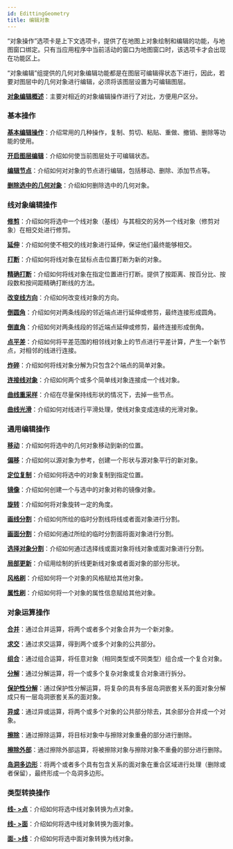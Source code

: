 ```yaml
---
id: EdittingGeometry
title: 编辑对象  
---  
```

“对象操作”选项卡是上下文选项卡，提供了在地图上对象绘制和编辑的功能，与地图窗口绑定。只有当应用程序中当前活动的窗口为地图窗口时，该选项卡才会出现在功能区上。

“对象编辑”组提供的几何对象编辑功能都是在图层可编辑得状态下进行，因此，若要对图层中的几何对象进行编辑，必须将该图层设置为可编辑图层。

[**对象编辑概述**](AboutEdittingGeometry)：主要对相近的对象编辑操作进行了对比，方便用户区分。

  

### 基本操作

[**基本编辑操作**](Clipboard)：介绍常用的几种操作，复制、剪切、粘贴、重做、撤销、删除等功能的使用。

[**开启图层编辑**](../CreateObjects/DTv2_Editable)：介绍如何使当前图层处于可编辑状态。

[**编辑节点**](VertexEdit)：介绍如何对对象的节点进行编辑，包括移动、删除、添加节点等。

[**删除选中的几何对象**](Del)：介绍如何删除选中的几何对象。

  

### 线对象编辑操作

[**修剪**](trim)：介绍如何将选中一个线对象（基线）与其相交的另外一个线对象（修剪对象）在相交处进行修剪。

[**延伸**](extend)：介绍如何使不相交的线对象进行延伸，保证他们最终能够相交。

[**打断**](split)：介绍如何将线对象在鼠标点击位置打断为新的对象。

[**精确打断**](SplitAccurately)：介绍如何将线对象在指定位置进行打断。提供了按距离、按百分比、按段数和按间距精确打断线的方法。

[**改变线方向**](ChangeDirction)：介绍如何改变线对象的方向。

[**倒圆角**](ReverseRoundAngle)：介绍如何对两条线段的邻近端点进行延伸或修剪，最终连接形成圆角。

[**倒直角**](ReverseRightAngle)：介绍如何对两条线段的邻近端点延伸或修剪，最终连接形成倒角。

[**点平差**](NodeAdjust)：介绍如何将平差范围的相邻线对象上的节点进行平差计算，产生一个新节点，对相邻的线进行连接。

[**炸碎**](Explode)：介绍如何将线对象分解为只包含2个端点的简单对象。

[**连接线对象**](JoinLine)：介绍如何两个或多个简单线对象连接成一个线对象。

[**曲线重采样**](ReSampleGeometry)：介绍在尽量保持线形状的情况下，去掉一些节点。

[**曲线光滑**](SmoothGeometry)：介绍如何对线进行平滑处理，使线对象变成连续的光滑对象。

  

### 通用编辑操作

[**移动**](move)：介绍如何将选中的几何对象移动到新的位置。

[**偏移**](offset)：介绍如何以源对象为参考，创建一个形状与源对象平行的新对象。

[**定位复制**](DesCopy)：介绍如何将选中的对象复制到指定位置。

[**镜像**](Mirror)：介绍如何创建一个与选中的对象对称的镜像对象。

[**旋转**](rotate)：介绍如何将对象旋转一定的角度。

[**画线分割**](CutPolygon)：介绍如何所绘的临时分割线将线或者面对象进行分割。

[**画面分割**](CutByPolygon)：介绍如何通过所绘的临时分割面将面对象进行分割。

[**选择对象分割**](CutByChoosePolygon)：介绍如何通过选择线或面对象将线对象或面对象进行分割。

[**局部更新**](UpdatePartly)：介绍用绘制的折线更新线对象或者面对象的部分形状。

[**风格刷**](StyleBrush)：介绍如何将一个对象的风格赋给其他对象。

[**属性刷**](PropertyBrush)：介绍如何将一个对象的属性信息赋给其他对象。

  

### 对象运算操作

[**合并**](Merge)：通过合并运算，将两个或者多个对象合并为一个新对象。

[**求交**](Intersect)：通过求交运算，得到两个或多个对象的公共部分。

[**组合**](Group)：通过组合运算，将任意对象（相同类型或不同类型）组合成一个复合对象。

[**分解**](UnGroup)：通过分解运算，将一个或多个复杂对象或复合对象进行拆分。

[**保护性分解**](ProtectedDecompose)：通过保护性分解运算，将复杂的具有多层岛洞嵌套关系的面对象分解成只有一层岛洞嵌套关系的面对象。

[**异或**](XOr)：通过异或运算，将两个或多个对象的公共部分除去，其余部分合并成一个对象。

[**擦除**](Erase)：通过擦除运算，将目标对象中与擦除对象重叠的部分进行删除。

[**擦除外部**](ExternalErase)：通过擦除外部运算，将被擦除对象与擦除对象不重叠的部分进行删除。

[**岛洞多边形**](PolygonWithHole)：将两个或者多个具有包含关系的面对象在重合区域进行处理（删除或者保留），最终形成一个岛洞多边形。

  

### 类型转换操作

[**线- >点**](LineToPoint)：介绍如何将选中线对象转换为点对象。

[**线- >面**](LineToRegion)：介绍如何将选中线对象转换为面对象。

[**面- >线**](RegionToLine)：介绍如何将选中面对象转换为线对象。

